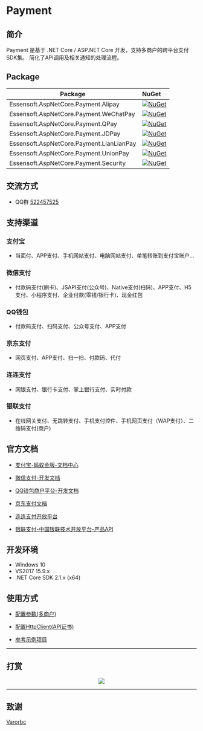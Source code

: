 # Payment

## 简介

Payment 是基于 .NET Core / ASP.NET Core 开发，支持多商户的跨平台支付SDK集。
简化了API调用及相关通知的处理流程。

## Package

Package  | NuGet 
-------- | :------------ 
Essensoft.AspNetCore.Payment.Alipay         | [![NuGet](https://img.shields.io/nuget/v/Essensoft.AspNetCore.Payment.Alipay.svg)](https://www.nuget.org/packages/Essensoft.AspNetCore.Payment.Alipay)
Essensoft.AspNetCore.Payment.WeChatPay      | [![NuGet](https://img.shields.io/nuget/v/Essensoft.AspNetCore.Payment.WeChatPay.svg)](https://www.nuget.org/packages/Essensoft.AspNetCore.Payment.WeChatPay)
Essensoft.AspNetCore.Payment.QPay           | [![NuGet](https://img.shields.io/nuget/v/Essensoft.AspNetCore.Payment.QPay.svg)](https://www.nuget.org/packages/Essensoft.AspNetCore.Payment.QPay)
Essensoft.AspNetCore.Payment.JDPay		    | [![NuGet](https://img.shields.io/nuget/v/Essensoft.AspNetCore.Payment.JDPay.svg)](https://www.nuget.org/packages/Essensoft.AspNetCore.Payment.JDPay)
Essensoft.AspNetCore.Payment.LianLianPay    | [![NuGet](https://img.shields.io/nuget/v/Essensoft.AspNetCore.Payment.LianLianPay.svg)](https://www.nuget.org/packages/Essensoft.AspNetCore.Payment.LianLianPay)
Essensoft.AspNetCore.Payment.UnionPay       | [![NuGet](https://img.shields.io/nuget/v/Essensoft.AspNetCore.Payment.UnionPay.svg)](https://www.nuget.org/packages/Essensoft.AspNetCore.Payment.UnionPay)
Essensoft.AspNetCore.Payment.Security       | [![NuGet](https://img.shields.io/nuget/v/Essensoft.AspNetCore.Payment.Security.svg)](https://www.nuget.org/packages/Essensoft.AspNetCore.Payment.Security)

## 交流方式
* QQ群 [522457525](https://shang.qq.com/wpa/qunwpa?idkey=aac56c8f02f54893267d3ac90787c1794a7687f3c31a923812a36b67c4ee6271)

## 支持渠道

### 支付宝

* 当面付、APP支付、手机网站支付、电脑网站支付、单笔转账到支付宝账户...

### 微信支付

* 付款码支付(刷卡)、JSAPI支付(公众号)、Native支付(扫码)、APP支付、H5支付、小程序支付、企业付款(零钱/银行卡)、现金红包

### QQ钱包

* 付款码支付、扫码支付、公众号支付、APP支付

### 京东支付
* 网页支付、APP支付、扫一扫、付款码、代付

### 连连支付
* 网银支付、银行卡支付、掌上银行支付、实时付款

### 银联支付
* 在线网关支付、无跳转支付、手机支付控件、手机网页支付（WAP支付）、二维码支付(商户)

## 官方文档

* [支付宝-蚂蚁金服-文档中心](https://docs.open.alipay.com/catalog)

* [微信支付-开发文档](https://pay.weixin.qq.com/wiki/doc/api/index.html)

* [QQ钱包商户平台-开发文档](https://qpay.qq.com/buss/qpaywiki.shtml)

* [京东支付文档](http://payapi.jd.com)

* [连连支付开放平台](http://open.lianlianpay.com)

* [银联支付-中国银联技术开放平台-产品API](https://open.unionpay.com/tjweb/api/list?tagId=20)

## 开发环境
* Windows 10
* VS2017 15.9.x
* .NET Core SDK 2.1.x (x64)

## 使用方式

* [配置参数(多商户)](docs/Configuration.md)

* [配置HttpClient(API证书)](docs/Using-HttpClient.md)

* [参考示例项目](samples/WebApplicationSample)

----

## 打赏

<p align="center">
    <img src="https://raw.githubusercontent.com/Essensoft/Payment/master/samples/WebApplicationSample/wwwroot/images/payment.png">
</p>

---

## 致谢

[Varorbc](https://github.com/Varorbc)
